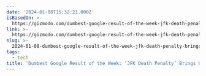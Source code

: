 ```yaml
---
date: '2024-01-08T15:32:21.000Z'
isBasedOn: >-
  https://gizmodo.com/dumbest-google-result-of-the-week-jfk-death-penalty-1851145077
link: >-
  https://gizmodo.com/dumbest-google-result-of-the-week-jfk-death-penalty-1851145077
slug: >-
  2024-01-08-dumbest-google-result-of-the-week-jfk-death-penalty-brings-up-some-kids
tags:
  - tech
title: 'Dumbest Google Result of the Week: ‘JFK Death Penalty’ Brings Up Some Kid’s'
---
```


